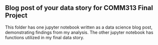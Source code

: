 ## Blog post of your data story for COMM313 Final Project

This folder has one jupyter notebook written as a data science blog post, demonstrating findings from my analysis. The other jupyter notebook has functions utilized in my final data story.






